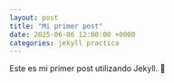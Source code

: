 ```yaml
---
layout: post
title: "Mi primer post"
date: 2025-06-06 12:00:00 +0000
categories: jekyll practica
---
```

Este es mi primer post utilizando Jekyll. 🎉
